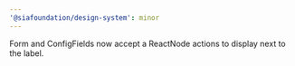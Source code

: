 ```yaml
---
'@siafoundation/design-system': minor
---
```


Form and ConfigFields now accept a ReactNode actions to display next to the label.
